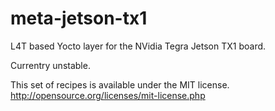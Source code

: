 meta-jetson-tx1
===============

L4T based Yocto layer for the NVidia Tegra Jetson TX1 board.

Currentry unstable.


This set of recipes is available under the MIT license.  
http://opensource.org/licenses/mit-license.php

